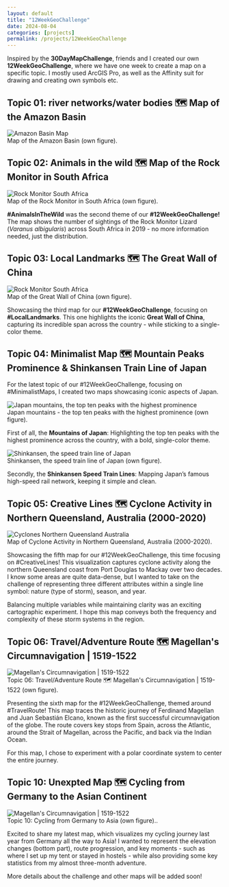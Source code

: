 ```yaml
---
layout: default
title: "12WeekGeoChallenge"
date: 2024-08-04
categories: [projects]
permalink: /projects/12WeekGeoChallenge
---
```


Inspired by the **30DayMapChallenge**, friends and I created our own **12WeekGeoChallenge**, where we have one week to create a map on a specific topic. I mostly used ArcGIS Pro, as well as the Affinity suit for drawing and creating own symbols etc.

## Topic 01: river networks/water bodies 🗺️ Map of the Amazon Basin

<div class="blog-image">
  <img src="{{ '/assets/images/projects/AmazonBasin_GernotNikolaus.jpg' | relative_url }}" alt="Amazon Basin Map">
  <figcaption>Map of the Amazon Basin (own figure).</figcaption>
</div>

## Topic 02: Animals in the wild 🗺️ Map of the Rock Monitor in South Africa

<div class="blog-image">
  <img src="{{ '/assets/images/projects/RockMonitor_SouthAfrica_GernotNikolaus.jpg' | relative_url }}" alt="Rock Monitor South Africa">
  <figcaption>Map of the Rock Monitor in South Africa (own figure).</figcaption>
</div>

**#AnimalsInTheWild** was the second theme of our **#12WeekGeoChallenge!** The map shows the number of sightings of the Rock Monitor Lizard (*Varanus albigularis*) across South Africa in 2019 - no more information needed, just the distribution.

## Topic 03: Local Landmarks 🗺️ The Great Wall of China

<div class="blog-image">
  <img src="{{ '/assets/images/projects/TheGreatWallOfChina_GernotNikolaus.jpg' | relative_url }}" alt="Rock Monitor South Africa">
  <figcaption>Map of the Great Wall of China (own figure).</figcaption>
</div>

Showcasing the third map for our **#12WeekGeoChallenge**, focusing on **#LocalLandmarks**. This one highlights the iconic **Great Wall of China**, capturing its incredible span across the country - while sticking to a single-color theme.

## Topic 04: Minimalist Map 🗺️ Mountain Peaks Prominence & Shinkansen Train Line of Japan

For the latest topic of our #12WeekGeoChallenge, focusing on #MinimalistMaps, I created two maps showcasing iconic aspects of Japan.

<div class="blog-image">
  <img src="{{ '/assets/images/projects/Mountains_Japan_GernotNikolaus.jpg' | relative_url }}" alt="Japan mountains, the top ten peaks with the highest prominence">
  <figcaption>Japan mountains - the top ten peaks with the highest prominence (own figure).</figcaption>
</div>

First of all, the **Mountains of Japan**: Highlighting the top ten peaks with the highest prominence across the country, with a bold, single-color theme.

<div class="blog-image">
  <img src="{{ '/assets/images/projects/Shinkansen_Japan_GernotNikolaus.jpg' | relative_url }}" alt="Shinkansen, the speed train line of Japan">
  <figcaption>Shinkansen, the speed train line of Japan (own figure).</figcaption>
</div>

Secondly, the **Shinkansen Speed Train Lines**: Mapping Japan’s famous high-speed rail network, keeping it simple and clean.

## Topic 05: Creative Lines 🗺️ Cyclone Activity in Northern Queensland, Australia (2000-2020)

<div class="blog-image">
  <img src="{{ '/assets/images/projects/Cyclones_NorthernQueenslandAustralia_GernotNikolaus.jpg' | relative_url }}" alt="Cyclones Northern Queensland Australia">
  <figcaption>Map of Cyclone Activity in Northern Queensland, Australia (2000-2020).</figcaption>
</div>

Showcasing the fifth map for our #12WeekGeoChallenge, this time focusing on #CreativeLines! This visualization captures cyclone activity along the northern Queensland coast from Port Douglas to Mackay over two decades. I know some areas are quite data-dense, but I wanted to take on the challenge of representing three different attributes within a single line symbol: nature (type of storm), season, and year.

Balancing multiple variables while maintaining clarity was an exciting cartographic experiment. I hope this map conveys both the frequency and complexity of these storm systems in the region.

## Topic 06: Travel/Adventure Route 🗺️ Magellan's Circumnavigation | 1519-1522

<div class="blog-image">
  <img src="{{ '/assets/images/projects/MagellanExpedition_GernotNikolaus.jpg' | relative_url }}" alt="Magellan's Circumnavigation | 1519-1522">
  <figcaption>Topic 06: Travel/Adventure Route 🗺️ Magellan's Circumnavigation | 1519-1522 (own figure).</figcaption>
</div>

Presenting the sixth map for the #12WeekGeoChallenge, themed around #TravelRoute! This map traces the historic journey of Ferdinand Magellan and Juan Sebastián Elcano, known as the first successful circumnavigation of the globe. The route covers key stops from Spain, across the Atlantic, around the Strait of Magellan, across the Pacific, and back via the Indian Ocean. 

For this map, I chose to experiment with a polar coordinate system to center the entire journey. 

## Topic 10: Unexpted Map 🗺️ Cycling from Germany to the Asian Continent

<div class="blog-image">
  <img src="{{ '/assets/images/projects/CyclingToAsia_Map_GernotNikolaus.jpg' | relative_url }}" alt="Magellan's Circumnavigation | 1519-1522">
  <figcaption>Topic 10: Cycling from Germany to Asia (own figure)..</figcaption>
</div>

Excited to share my latest map, which visualizes my cycling journey last year from Germany all the way to Asia! I wanted to represent the elevation changes (bottom part), route progression, and key moments - such as where I set up my tent or stayed in hostels - while also providing some key statistics from my almost three-month adventure.



More details about the challenge and other maps will be added soon!